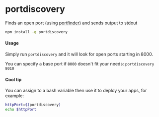 portdiscovery
=============

Finds an open port (using [portfinder](https://github.com/indexzero/node-portfinder)) and sends output to stdout

```bash
npm install -g portdiscovery
```

#### Usage

Simply run `portdiscovery` and it will look for open ports starting in 8000. 

You can specify a base port if `8000` doesn't fit your needs: `portdiscovery 8010`

#### Cool tip

You can assign to a bash variable then use it to deploy your apps, for example:

```bash
httpPort=$(portdiscovery)
echo $httpPort
```
